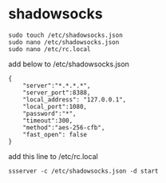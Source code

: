 # shadowsocks
```
sudo touch /etc/shadowsocks.json
sudo nano /etc/shadowsocks.json
sudo nano /etc/rc.local
```


add below to /etc/shadowsocks.json

```
{
    "server":"*.*.*.*",
    "server_port":8388,
    "local_address": "127.0.0.1",
    "local_port":1080,
    "password":"*",
    "timeout":300,
    "method":"aes-256-cfb",
    "fast_open": false
}
```


add this line to /etc/rc.local
```
ssserver -c /etc/shadowsocks.json -d start
```

